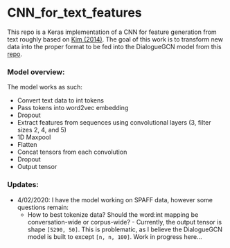 # CNN_for_text_features
This repo is a Keras implementation of a CNN for feature generation from text roughly based on [Kim (2014)][1]. The goal of this work is to transform new data into the proper format to be fed into the DialogueGCN model from this [repo][2].

### Model overview:
The model works as such:
- Convert text data to int tokens
- Pass tokens into word2vec embedding
- Dropout
- Extract features from sequences using convolutional layers (3, filter sizes 2, 4, and 5)
- 1D Maxpool
- Flatten
- Concat tensors from each convolution
- Dropout
- Output tensor

### Updates:
- 4/02/2020: I have the model working on SPAFF data, however some questions remain:
	- How to best tokenize data? Should the word:int mapping be conversation-wide or corpus-wide?        - Currently, the output tensor is shape `[5290, 50]`. This is problematic, as I believe the DialogueGCN model is built to except `[n, n, 100]`. Work in progress here...


[1]: https://arxiv.org/pdf/1408.5882.pdf
[2]: https://github.com/cmeaton/DialogueGCN
